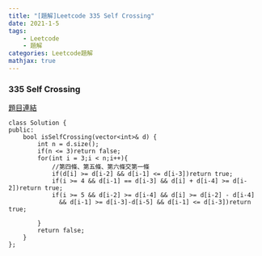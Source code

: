 ```yaml
---
title: "[題解]Leetcode 335 Self Crossing"
date: 2021-1-5
tags: 
    - Leetcode
    - 題解
categories: Leetcode題解
mathjax: true
---
```


### 335 Self Crossing
<!--more-->
[題目連結](https://leetcode.com/problems/self-crossing)

```cpp=
class Solution {
public:
    bool isSelfCrossing(vector<int>& d) {
        int n = d.size();
        if(n <= 3)return false;
        for(int i = 3;i < n;i++){
            //第四條、第五條、第六條交第一條
            if(d[i] >= d[i-2] && d[i-1] <= d[i-3])return true;
            if(i >= 4 && d[i-1] == d[i-3] && d[i] + d[i-4] >= d[i-2])return true;
            if(i >= 5 && d[i-2] >= d[i-4] && d[i] >= d[i-2] - d[i-4]
              && d[i-1] >= d[i-3]-d[i-5] && d[i-1] <= d[i-3])return true;
            
        }
        return false;
    }
};
```
